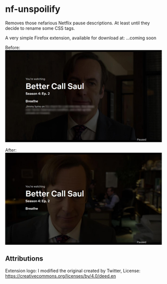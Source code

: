 # nf-unspoilify
Removes those nefarious Netflix pause descriptions. At least until they decide to rename some CSS tags.

A very simple Firefox extension, available for download at: ...coming soon

Before:
![Before screenshot](/screenshots/before.jpg?raw=true "Before screenshot")

After:
![After screenshot](/screenshots/after.jpg?raw=true "After screenshot")

## Attributions
Extension logo: I modified the original created by Twitter, License: https://creativecommons.org/licenses/by/4.0/deed.en